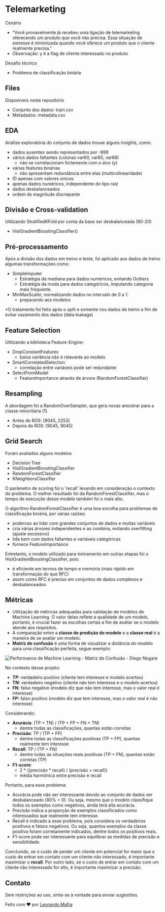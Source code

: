 # Telemarketing

Cenário
- “Você provavelmente já recebeu uma ligação de telemarketing oferecendo um produto que você não precisa. Essa situação de estresse é minimizada quando você oferece um produto que o cliente realmente precisa.”
- Observação: y é a flag de cliente interessado no produto

Desafio técnico
- Problema de classificação binária


## Files

Disponíveis neste repositório
- Conjunto dos dados: train.csv
- Metadados: metadata.csv

## EDA
Análise exploratória do conjunto de dados trouxe alguns insights, como:
- dados ausentes sendo representados por -999 
- vários dados faltantes (colunas var60, var65, var66)
	- não se correlacionam fortemente com o alvo (y)
- várias features binárias
	- não apresentam redundância entre elas (multicolinearidade)
- ID apenas com valores únicos 
- apenas dados numéricos, independente do tipo raiz 
- dados desbalanceados
- ordem de magnitude discrepante

## Divisão e Cross-validation
Utilizando StratifiedKFold por conta da base ser desbalanceada (80-20)
- HistGradientBoostingClassifier()

## Pré-processamento
Após a divisão dos dados em treino e teste, foi aplicado aos dados de treino algumas transformações como:
- SimpleImputer
	- Estratégia da mediana para dados numéricos, evitando Outliers
	- Estratégia da moda para dados categóricos, imputando categoria mais frequente.
- MinMaxScaler, normalizando dados no intervalo de 0 a 1.
	- preparando aos modelos

*O tratamento foi feito após o split e somente nos dados de treino a fim de evitar vazamento dos dados (data leakage)

## Feature Selection
Utilizando a biblioteca Feature-Engine:
- DropConstantFeatures
	- baixa variância não é relavante ao modelo
- SmartCorrelatedSelection
	- correlação entre variáveis pode ser redundante
- SelectFromModel
	- FeatureImportance através de árvore (RandomForestClassifier)

## Resampling
A abordagem foi a RandomOverSampler, que gera novas amostrar para a classe minoritária (1).
- Antes do ROS: [9045, 2253]
- Depois do ROS: [9045, 9045]

## Grid Search
Foram avaliados alguns modelos
- Decision Tree
- HistGradientBoostingClassifier
- RandomForestClassifier
- KNeighborsClassifier

O parâmetro de scoring foi o 'recall' levando em consideração o contexto do problema. O melhor resultado foi da RandomForestClassifier, mas o tempo de execução desse modelo também foi o mais alto.

O algoritmo RandomForestClassifier é uma boa escolha para problemas de classificação binária, por várias razões:
- poderoso ao lidar com grandes conjuntos de dados e muitas variáveis
- cria várias árvores independentes e as combina, evitando overfitting (ajuste excessivo)
- lida bem com dados faltantes e variáveis categóricas
- fornece FeatureImportance

Entretanto, o modelo utilizado para treinamento em outras etapas foi o HistGradientBoostingClassifier, pois:
- é eficiente em termos de tempo e memória (mais rápido em transformação do que RFC)
- assim como RFC é preciso em conjuntos de dados complexos e desbalanceados


## Métricas
-   Utilização de métricas adequadas para validação de modelos de Machine Learning. O valor delas reflete a qualidade de um modelo, portanto, é crucial fazer as escolhas certas a fim de avaliar se o modelo atende aos requisitos. 
- A comparação entre a  **classe de predição do modelo**  e a  **classe real**  é a maneira de se avaliar um modelo.
-  **Matriz de confusão**  é uma forma de visualizar a distância do modelo para uma classificação perfeita, segue exemplo:

![Performance de Machine Learning - Matriz de Confusão - Diego Nogare](https://camo.githubusercontent.com/a5511e754b7e78a4547552c15a363bfb90022b986b776a18c8e5756302b45e2e/68747470733a2f2f646965676f6e6f676172652e6e65742f77702d636f6e74656e742f75706c6f6164732f323032302f30342f6d617472697a436f6e667573616f2d363030783338312e706e67)

No contexto desse projeto:
-   **TP:**  verdadeiro positivo (cliente tem interesse e modelo acertou)
-   **TN:**  verdadeiro negativo (cliente não tem interesse e o modelo acertou)
-   **FN**: falso negativo (modelo diz que não tem interesse, mas o valor real é interesse)
-   **FP:**  falso positivo (modelo diz que tem interesse, mas o valor real é não interesse)

Considerando:
-   **Acurácia**:  (TP + TN) / (TP + FP + FN + TN)
	- dentre todas as classificações, quantas estão corretas
-   **Precisão**: TP / (TP + FP)
	- dentre todas as classificações positivas (TP + FP), quantas realmente tem interesse
-   **Recall**: TP / (TP + FN)
	- dentre todas as situações reais positivas (TP + FN), quantas estão corretas (TP)
-   **F1-score**:
    -   2 * ((precisão * recall) / (precisão + recall))
    -   média harmônica entre precisão e recall

Portanto, para esse problema:
- Acurácia pode não ser interessante devido ao conjunto de dados ser desbalanceado (80% = 0). Ou seja, mesmo que o modelo classifique todos os exemplos como negativos, ainda terá alta acurácia.
- Precisão indica a proporção de exemplos classificados como interessados que realmente tem interesse.
- Recall é indicado à esse problema, pois considera os verdadeiros positivos e falsos negativos. Ou seja, quantos exemplos da classe positiva foram corretamente indicados, dentre todos os positivos reais.
- F1-score pode ser interessante para equilibrar as medidas de precisão e sensibilidade.

Concluindo, se o custo de perder um cliente em potencial for maior que o custo de entrar em contato com um cliente não interessado, é importante maximizar o **recall**. Por outro lado, se o custo de entrar em contato com um cliente não interessado for alto, é importante maximizar a precisão.

## Contato
Sem restrições ao uso, sinta-se à vontade para enviar sugestões.

Feito com  ❤️  por  [Leonardo Mafra](https://www.linkedin.com/in/leomafra/)


